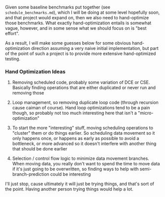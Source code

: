 Given some baseline benchmarks put together (see `schedule_benchmarks.md`),
which I will be doing at some level hopefully soon, and that project would
expand on, then we also need to hand-optimize those benchmarks.  What exactly
hand-optimization entails is somewhat vague, however, and in some sense what we
should focus on is "best effort".

As a result, I will make some guesses below for some obvious hand-optimization
direction assuming a very naive initial implementation, but part of the point of
such a project is to provide more extensive hand-optimized testing.

### Hand Optimization Ideas

1. Removing scheduled code, probably some variation of DCE or CSE.  Basically
   finding operations that are either duplicated or never run and removing those

2. Loop management, so removing duplicate loop code (through recursion cause
   caiman of course).  Hand loop optimizations tend to be a pain though, so
   probably not too much interesting here that isn't a "micro-optimization"

3. To start the more "interesting" stuff, moving scheduling operations to
   "cluster" them or do things earlier.  So scheduling data movement so it only
   happens once, or happens as early as possible to avoid a bottleneck, or more
   advanced so it doesn't interfere with another thing that should be done
   earlier
   
4. Selection / control flow logic to minimize data movement branches.  When
   moving data, you really don't want to spend the time to move data if it's
   just going to be overwritten, so finding ways to help with
   semi-branch-prediction could be interesting

I'll just stop, cause ultimately it will just be trying things, and that's sort
of the point.  Having another person trying things would help a lot.